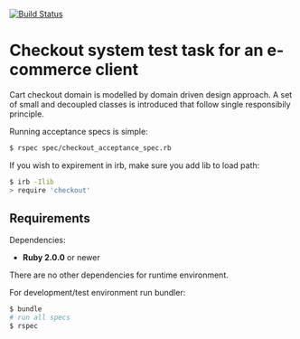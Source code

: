 [![Build Status](https://travis-ci.org/jurglic/checkout-test.png)](https://travis-ci.org/jurglic/checkout-test)


Checkout system test task for an e-commerce client
==================

Cart checkout domain is modelled by domain driven design approach. A set of small and decoupled classes is introduced that follow single responsibily principle.


Running acceptance specs is simple:
~~~ sh
$ rspec spec/checkout_acceptance_spec.rb
~~~

If you wish to expirement in irb, make sure you add lib to load path:
~~~ sh
$ irb -Ilib
> require 'checkout'
~~~


Requirements
------------
Dependencies:

* **Ruby 2.0.0** or newer

There are no other dependencies for runtime environment.

For development/test environment run bundler:
~~~ sh
$ bundle
# run all specs
$ rspec
~~~